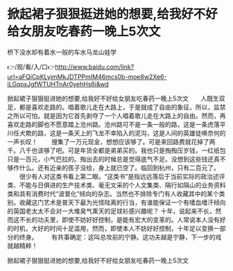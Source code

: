 # 掀起裙子狠狠挺进她的想要,给我好不好给女朋友吃春药一晚上5次文
桥下没水却有着水一般的车水马龙山娃学

👉/观/看/入/口👉http://www.baidu.com/link?url=aFQjCpKLyjmMkJDTPPmIM46mcs0b-moe8w2Xe6-iLGqpxJgfWTUHTnAr0yehHs6i&wd

掀起裙子狠狠挺进她的想要,给我好不好给女朋友吃春药一晚上5次文　　人既生双足，都是喜欢走路的。唱着歌儿走在大路上，于是就成了自由的象征，所以，监禁之所以可怕，就是因为它首先剥夺了一个人唱着歌儿走在大路上的自由。然而，再喜欢走路的脚也不愿意踏上沧州路。沧州路可不是一条一般的路，这是一条虎落平川任犬欺的路，这是一条天上的飞龙不幸陷入的泥沟，这是人间的英雄徒唤奈何的一声长叹！
　　搜集了一万元现金，想想应该够了。可是来回路费就花掉了两千。八千也该够了吧。可是年货全都是弟弟买的。我也只是掏掏压岁钱，一红纸包只是一百元，小气巴拉的。掏出去的时候总是觉得底气不足。没想到这些钱还真不够作什么。还有近亲的孩子没给，身上就已空了。临回到杭州，只有二百元了。
　　很少有人对这类书看上第二眼。“这类书”是指远远落后于当前实际的政治述评类、不能与日俱进的生产技术类、毫无文采的个人文集类、隔行如隔山的业务资料类和具有消费时代“波普化”倾向的杂志。当然也不排除专门有人收藏其中的某个类别。收藏这门艺术是普天下最为光怪陆离的行当，有谁能保证一个有嗜血嗜汗倾向的英国老太太不会对一大堆臭气熏天的足球衫感兴趣呢？
	十年，说起来不长，然而这不长的功夫里，即使不妨好好控制，是能有宏大的变革的。人常说本人没有好的时机，大好的时间十足滥用，然而，即使本人不妨好好控制，十年足以变换一部分的终身。
　　有共事确定：这叫总攻前的宁静。这功夫越是宁静，下一步的戏就越精粹！

掀起裙子狠狠挺进她的想要,给我好不好给女朋友吃春药一晚上5次文
